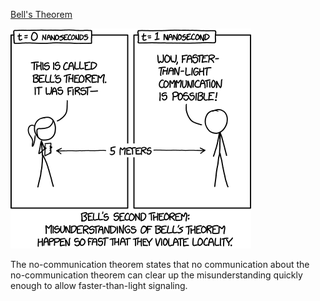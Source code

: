 [Bell's Theorem](https://xkcd.com/1591)

![Bell's Theorem](./random_comic.png)

The no-communication theorem states that no communication about the no-communication theorem can clear up the misunderstanding quickly enough to allow faster-than-light signaling.

